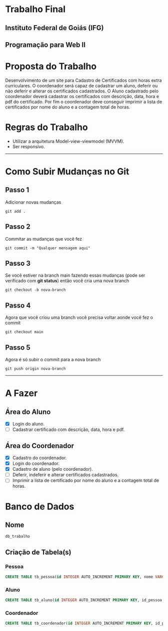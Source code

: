 # Trabalho Final

## Instituto Federal de Goiás (IFG)

## Programação para Web II

# Proposta do Trabalho

Desenvolvimento de um site para Cadastro de Certificados com horas extra curriculares. O coordenador será capaz de cadastrar um aluno, deferir ou não deferir e alterar os certificados cadastrados. O Aluno cadastrado pelo coordenador deverá cadastrar os certificados com descrição, data, hora e pdf do certificado. Por fim o coordenador deve conseguir imprimir a lista de certificados por nome do aluno e a contagem total de horas.

# Regras do Trabalho

- Utilizar a arquitetura Model-view-viewmodel (MVVM).
- Ser responsivo.

----

# Como Subir Mudanças no Git

## Passo 1
Adicionar novas mudanças

```git
git add .
```

## Passo 2
Commitar as mudanças que você fez
```git
git commit -m "Qualquer mensagem aqui"
```

## Passo 3
Se você estiver na branch main fazendo essas mudanças (pode ser verificado com **git status**) então você cria uma nova branch
```git
git checkout -b nova-branch
```

## Passo 4
Agora que você criou uma branch você precisa voltar aonde você fez o commit
```git
git checkout main
```

## Passo 5
Agora é só subir o commit para a nova branch
```git
git push origin nova-branch
```

----

# A Fazer

## Área do Aluno
- [X] Login do aluno.
- [ ] Cadastrar certificado com descrição, data, hora e pdf.

## Área do Coordenador
- [X] Cadastro do coordenador.
- [X] Login do coordenador.
- [X] Cadastro de aluno (pelo coordenador).
- [ ] Deferir, indeferir e alterar certificados cadastrados.
- [ ] Imprimir a lista de certificado por nome do aluno e a contagem total de horas.

# Banco de Dados

## Nome
```sql
db_trabalho
```

## Criação de Tabela(s)

### Pessoa
```sql
CREATE TABLE tb_pessoa(id INTEGER AUTO_INCREMENT PRIMARY KEY, nome VARCHAR(60) NOT NULL, email VARCHAR(50) NOT NULL, senha VARCHAR(50) NOT NULL) ENGINE=InnoDB;
```

### Aluno
```sql
CREATE TABLE tb_aluno(id INTEGER AUTO_INCREMENT PRIMARY KEY, id_pessoa INTEGER NOT NULL, matricula VARCHAR(50), FOREIGN KEY (id_pessoa) REFERENCES tb_pessoa(id)) ENGINE=InnoDB;
```

### Coordenador
```sql
CREATE TABLE tb_coordenador(id INTEGER AUTO_INCREMENT PRIMARY KEY, id_pessoa INTEGER NOT NULL, FOREIGN KEY (id_pessoa) REFERENCES tb_pessoa(id)) ENGINE=InnoDB;
```
